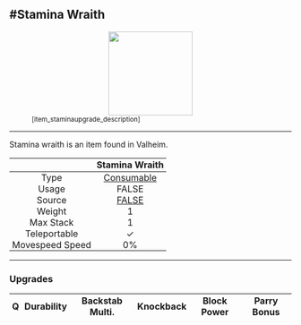 <meta property="og:title" content="Stamina Wraith - MoreValheim" /><meta property="og:type" content="website" /><meta property="og:image" content="/assets/stamina_wraith.png" /><meta property="og:description" content="Stamina Wraith is an item found in Valheim." /><meta name="theme-color" content="#546D78"><meta name="twitter:card" content="summary_large_image">
#Stamina Wraith
-------------
<style>img {width:20px;}.tb {width:150px;display: block;margin-left: auto;margin-right: auto;}</style>

<style>.md-typeset table:not([class]) th:not([align]) {min-width:unset!important;}</style>
<style>td{padding:0em 0.3em!important;text-align:center!important;border-left:.05rem solid var(--md-default-fg-color--lightest)}</style>

<style>th{padding:0.1em 0.3em!important;text-align:center!important;font-weight:bold}</style>

<style>pre{text-align:right!important}</style>
<style>table tr td:first-child {border-left: 0;};</style>

<figure><img src="/assets/stamina_wraith.png" class="tb" /><figcaption><small>[item_staminaupgrade_description]</small></figcaption></figure>

-------------

Stamina wraith is an item found in Valheim.

|        | Stamina Wraith              |
| ----------- | ------------------------------------ |
| Type | [Consumable](../../types/consumable)
| Usage | FALSE<br>
| Source | [FALSE](../../items/false)
| Weight | 1 |
| Max Stack | 1 |
| Teleportable | ✓
| Movespeed Speed | 0%


-------------

### Upgrades
| Q | Durability | Backstab Multi. | Knockback | Block Power | Parry Bonus
| - | - | - | - | - | - 

